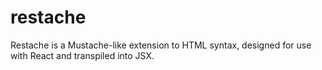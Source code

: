 # restache

Restache is a Mustache-like extension to HTML syntax, designed for use with React and transpiled into JSX.

